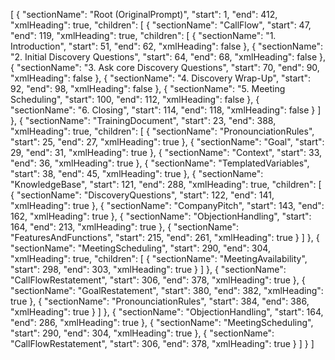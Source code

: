 [
  {
    "sectionName": "Root (OriginalPrompt)",
    "start": 1,
    "end": 412,
    "xmlHeading": true,
    "children": [
      {
        "sectionName": "CallFlow",
        "start": 47,
        "end": 119,
        "xmlHeading": true,
        "children": [
          {
            "sectionName": "1. Introduction",
            "start": 51,
            "end": 62,
            "xmlHeading": false
          },
          {
            "sectionName": "2. Initial Discovery Questions",
            "start": 64,
            "end": 68,
            "xmlHeading": false
          },
          {
            "sectionName": "3. Ask core Discovery Questions",
            "start": 70,
            "end": 90,
            "xmlHeading": false
          },
          {
            "sectionName": "4. Discovery Wrap-Up",
            "start": 92,
            "end": 98,
            "xmlHeading": false
          },
          {
            "sectionName": "5. Meeting Scheduling",
            "start": 100,
            "end": 112,
            "xmlHeading": false
          },
          {
            "sectionName": "6. Closing",
            "start": 114,
            "end": 118,
            "xmlHeading": false
          }
        ]
      },
      {
        "sectionName": "TrainingDocument",
        "start": 23,
        "end": 388,
        "xmlHeading": true,
        "children": [
          {
            "sectionName": "PronounciationRules",
            "start": 25,
            "end": 27,
            "xmlHeading": true
          },
          {
            "sectionName": "Goal",
            "start": 29,
            "end": 31,
            "xmlHeading": true
          },
          {
            "sectionName": "Context",
            "start": 33,
            "end": 36,
            "xmlHeading": true
          },
          {
            "sectionName": "TemplatedVariables",
            "start": 38,
            "end": 45,
            "xmlHeading": true
          },
          {
            "sectionName": "KnowledgeBase",
            "start": 121,
            "end": 288,
            "xmlHeading": true,
            "children": [
              {
                "sectionName": "DiscoveryQuestions",
                "start": 122,
                "end": 141,
                "xmlHeading": true
              },
              {
                "sectionName": "CompanyPitch",
                "start": 143,
                "end": 162,
                "xmlHeading": true
              },
              {
                "sectionName": "ObjectionHandling",
                "start": 164,
                "end": 213,
                "xmlHeading": true
              },
              {
                "sectionName": "FeaturesAndFunctions",
                "start": 215,
                "end": 261,
                "xmlHeading": true
              }
            ]
          },
          {
            "sectionName": "MeetingScheduling",
            "start": 290,
            "end": 304,
            "xmlHeading": true,
            "children": [
              {
                "sectionName": "MeetingAvailability",
                "start": 298,
                "end": 303,
                "xmlHeading": true
              }
            ]
          },
          {
            "sectionName": "CallFlowRestatement",
            "start": 306,
            "end": 378,
            "xmlHeading": true
          },
          {
            "sectionName": "GoalRestatement",
            "start": 380,
            "end": 382,
            "xmlHeading": true
          },
          {
            "sectionName": "PronounciationRules",
            "start": 384,
            "end": 386,
            "xmlHeading": true
          }
        ]
      },
      {
        "sectionName": "ObjectionHandling",
        "start": 164,
        "end": 286,
        "xmlHeading": true
      },
      {
        "sectionName": "MeetingScheduling",
        "start": 290,
        "end": 304,
        "xmlHeading": true
      },
      {
        "sectionName": "CallFlowRestatement",
        "start": 306,
        "end": 378,
        "xmlHeading": true
      }
    ]
  }
]